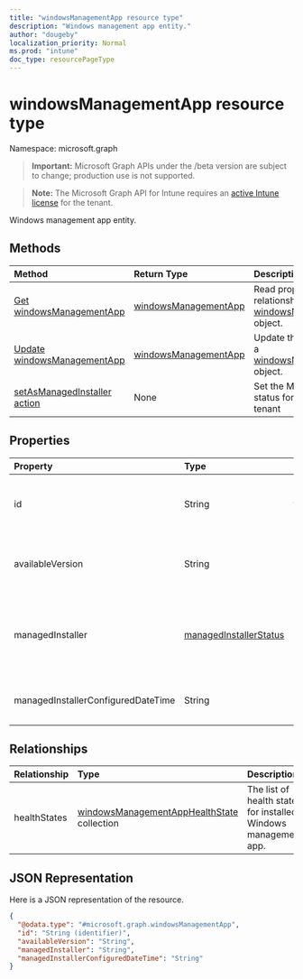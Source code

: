 ```yaml
---
title: "windowsManagementApp resource type"
description: "Windows management app entity."
author: "dougeby"
localization_priority: Normal
ms.prod: "intune"
doc_type: resourcePageType
---
```


# windowsManagementApp resource type

Namespace: microsoft.graph

> **Important:** Microsoft Graph APIs under the /beta version are subject to change; production use is not supported.

> **Note:** The Microsoft Graph API for Intune requires an [active Intune license](https://go.microsoft.com/fwlink/?linkid=839381) for the tenant.

Windows management app entity.

## Methods
|Method|Return Type|Description|
|:---|:---|:---|
|[Get windowsManagementApp](../api/intune-devices-windowsmanagementapp-get.md)|[windowsManagementApp](../resources/intune-devices-windowsmanagementapp.md)|Read properties and relationships of the [windowsManagementApp](../resources/intune-devices-windowsmanagementapp.md) object.|
|[Update windowsManagementApp](../api/intune-devices-windowsmanagementapp-update.md)|[windowsManagementApp](../resources/intune-devices-windowsmanagementapp.md)|Update the properties of a [windowsManagementApp](../resources/intune-devices-windowsmanagementapp.md) object.|
|[setAsManagedInstaller action](../api/intune-devices-windowsmanagementapp-setasmanagedinstaller.md)|None|Set the Managed Installer status for the caller tenant|

## Properties
|Property|Type|Description|
|:---|:---|:---|
|id|String|Unique Identifier for the Windows management app|
|availableVersion|String|Windows management app available version.|
|managedInstaller|[managedInstallerStatus](../resources/intune-devices-managedinstallerstatus.md)|Managed Installer Status. Possible values are: `disabled`, `enabled`.|
|managedInstallerConfiguredDateTime|String|Managed Installer Configured Date Time|

## Relationships
|Relationship|Type|Description|
|:---|:---|:---|
|healthStates|[windowsManagementAppHealthState](../resources/intune-devices-windowsmanagementapphealthstate.md) collection|The list of health states for installed Windows management app.|

## JSON Representation
Here is a JSON representation of the resource.
<!-- {
  "blockType": "resource",
  "keyProperty": "id",
  "@odata.type": "microsoft.graph.windowsManagementApp"
}
-->
``` json
{
  "@odata.type": "#microsoft.graph.windowsManagementApp",
  "id": "String (identifier)",
  "availableVersion": "String",
  "managedInstaller": "String",
  "managedInstallerConfiguredDateTime": "String"
}
```





